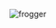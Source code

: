 ![frogger](https://github.com/ChrisWhisker/frogger/assets/6521800/e40b248c-222e-4d16-98f3-526ca278a29b)
